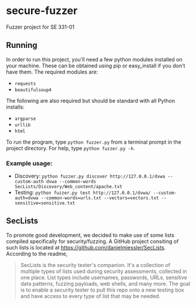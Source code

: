# secure-fuzzer
Fuzzer project for SE 331-01

## Running
In order to run this project, you'll need a few python modules installed on your machine. These can be obtained using pip or easy_install if you don't have them. The required modules are:
 - `requests`
 - `beautifulsoup4`

 The following are also required but should be standard with all Python installs:
 - `argparse`
 - `urllib`
 - `html`

To run the program, type `python fuzzer.py` from a terminal prompt in the project directory. For help, type `python fuzzer.py -h`.

### Example usage:
 - Discovery: `python fuzzer.py discover http://127.0.0.1/dvwa --custom-auth dvwa --common-words SecLists/Discovery/Web_content/apache.txt`
 - Testing: `python fuzzer.py test http://127.0.0.1/dvwa/ --custom-auth=dvwa --common-words=urls.txt --vectors=vectors.txt --sensitive=sensitive.txt`

## SecLists
To promote good development, we decided to make use of some lists compiled specifically for security/fuzzing. A GitHub project consiting of such lists is located at https://github.com/danielmiessler/SecLists. According to the readme,
>SecLists is the security tester's companion. It's a collection of multiple types of lists used during security assessments, collected in one place. List types include usernames, passwords, URLs, sensitive data patterns, fuzzing payloads, web shells, and many more. The goal is to enable a security tester to pull this repo onto a new testing box and have access to every type of list that may be needed.
